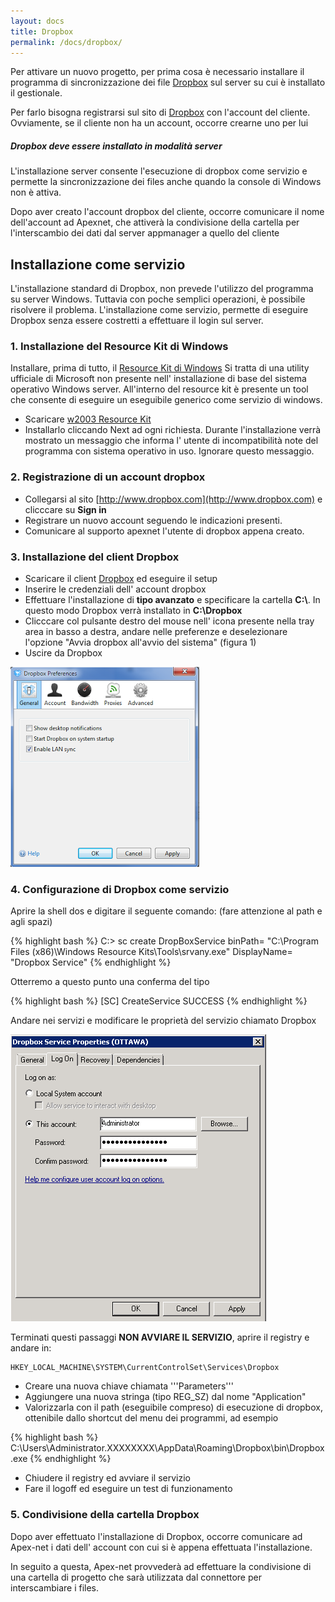 ```yaml
---
layout: docs
title: Dropbox
permalink: /docs/dropbox/
---
```

Per attivare un nuovo progetto, per prima cosa è necessario installare il programma di sincronizzazione dei file [Dropbox](http://www.dropbox.com/) sul server su cui è installato il gestionale.

Per farlo bisogna registrarsi sul sito di [Dropbox](http://www.dropbox.com/) con l'account del cliente. Ovviamente, se il cliente non ha un account, occorre crearne uno per lui

<div class="note info">
  <h5>Dropbox deve essere installato in modalità server</h5>
  <p>L'installazione server consente l'esecuzione di dropbox come servizio e permette la sincronizzazione dei files anche quando la console di Windows non è attiva.</p>
</div>

Dopo aver creato l'account dropbox del cliente, occorre comunicare il nome dell'account ad Apexnet, che attiverà la condivisione della cartella per l'interscambio dei dati dal server appmanager a quello del cliente

## Installazione come servizio

L'installazione standard di Dropbox, non prevede l'utilizzo del programma su server Windows. Tuttavia con poche semplici operazioni, è possibile risolvere il problema.
L'installazione come servizio, permette di eseguire Dropbox senza essere costretti a  effettuare il login sul server.

### 1. Installazione del Resource Kit di Windows

Installare, prima di tutto, il [Resource Kit di Windows](http://www.microsoft.com/en-us/download/confirmation.aspx?id=17657)
Si tratta di una utility ufficiale di Microsoft non presente nell' installazione di base del sistema operativo Windows server.
All'interno del resource kit è presente un tool che consente di eseguire un eseguibile generico come servizio di windows.

* Scaricare [w2003 Resource Kit](http://www.microsoft.com/en-us/download/confirmation.aspx?id=17657)
* Installarlo cliccando Next ad ogni richiesta. Durante l'installazione verrà mostrato un messaggio che informa l' utente di incompatibilità note del programma con sistema operativo in uso. Ignorare questo messaggio.

### 2. Registrazione di un account dropbox

* Collegarsi al sito [http://www.dropbox.com](http://www.dropbox.com) e clicccare su **Sign in**
* Registrare un nuovo account seguendo le indicazioni presenti.
* Comunicare al supporto apexnet l'utente di dropbox appena creato.

### 3. Installazione del client Dropbox

* Scaricare il client [Dropbox](https://www.dropbox.com/downloading) ed eseguire il setup
* Inserire le credenziali dell' account dropbox
* Effettuare l'installazione di **tipo avanzato** e specificare la cartella **C:\\**. In questo modo Dropbox verrà installato in **C:\Dropbox**
* Clicccare col pulsante destro del mouse nell' icona presente nella tray area in basso a destra, andare nelle preferenze e deselezionare l'opzione "Avvia dropbox all'avvio del sistema" (figura 1)
* Uscire da Dropbox

![](/docs/dropbox_properties.png)

### 4. Configurazione di Dropbox come servizio

Aprire la shell dos e digitare il seguente comando: (fare attenzione al path e agli spazi)

{% highlight bash %}
  C:\> sc create DropBoxService binPath= "C:\Program Files (x86)\Windows Resource Kits\Tools\srvany.exe" DisplayName= "Dropbox Service"
{% endhighlight %}

Otterremo a questo punto una conferma del tipo

{% highlight bash %}
  [SC] CreateService SUCCESS
{% endhighlight %}

Andare nei servizi e modificare le proprietà del servizio chiamato Dropbox

![](/docs/dropbox_service.png)

Terminati questi passaggi **NON AVVIARE IL SERVIZIO**, aprire il registry e andare in:

	HKEY_LOCAL_MACHINE\SYSTEM\CurrentControlSet\Services\Dropbox

* Creare una nuova chiave chiamata '''Parameters'''
* Aggiungere una nuova stringa (tipo REG_SZ) dal nome "Application"
* Valorizzarla con il path (eseguibile compreso) di esecuzione di dropbox, ottenibile dallo shortcut del menu dei programmi, ad esempio

{% highlight bash %}
  C:\Users\Administrator.XXXXXXXX\AppData\Roaming\Dropbox\bin\Dropbox.exe
{% endhighlight %}

* Chiudere il registry ed avviare il servizio
* Fare il logoff ed eseguire un test di funzionamento

### 5. Condivisione della cartella Dropbox

Dopo aver effettuato l'installazione di Dropbox, occorre comunicare ad Apex-net i dati dell' account con cui si è appena effettuata l'installazione.

In seguito a questa, Apex-net provvederà ad effettuare la condivisione di una cartella di progetto che sarà utilizzata dal connettore per interscambiare i files.

<!--
Attivazione del progetto
------------------------
Ci deve essere comunicata la lista nominativa delle persone che dovranno utilizzare l'applicazione.
I dati che ci servono, per ogni persona, sono i seguenti:

* Nome
* Cognome
* Indirizzo di posta
* Tipo di licenza da attivare (es: Information, Orders, ecc..)

In seguito all'attivazione di queste informazioni, verranno inviate le credenziali per l'accesso ai singoli utenti.

Installazione connettore
------------------------
Solo alla fine dei precedenti passi, si può procedere con l'installazione del connettore.
L'installazione è semplicissima:

* Devi scompattare uno zip con alcune dll nella cartella di Business ed eseguire il programma (BNIEIBUS).
* Dopo averlo eseguito vai nel registro di business e imposta la cartella dropbox di interscambio dati.
* Ricorda poi di schedulare il file .bub per l'export dei dati (l'export una volta al giorno massimo 2. l'import anche ogni 10 minuti)

Fare riferimento all'articolo

-->
